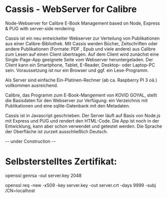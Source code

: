 # Cassis - WebServer for Calibre
 Node-Webserver for Calibre E-Book Management based on Node, Express & PUG with server-side rendering

Cassis ist ein neu entwickelter Webserver zur Verteilung von Publikationen aus einer Calibre-Bibliothek. Mit Cassis werden Bücher, Zeitschriften oder andere Publikationen (Formate: PDF , Epub und viele andere) aus Calibre zum Lesen auf einen Client übertragen. Auf dem Client wird zunächst eine Single-Page-App geeignete Seite vom Webserver heruntergeladen. Der Client kann ein Smartphone, Tablet, E-Reader, Desktop- oder Laptop-PC sein. Voraussetzung ist nur ein Browser und ggf. ein Lese-Programm.

Als Server sind einfache Ein-Platinen-Rechner (ab ca. Raspberry PI 3 oä.) vollkommen ausreichend.

Calibre⁠, das Programm zum E-Book-Mangement von KOVID GOYAL, stellt die Basisdaten für den Webserver zur Verfügung: ein Verzeichnis mit Publikationen und eine sqlite-Datenbank mit den Metadaten.

Cassis ist in Javascript geschrieben. Der Server läuft auf Basis von Node.js mit Express und PUG und rendert den HTML-Code. Die App ist noch in der Entwicklung, kann aber schon verwendet und getestet werden. Die Sprache der Oberfläche ist zurzeit ausschließlich Deutsch.

-- under Construction --




# Selbsterstelltes Zertifikat:
openssl genrsa -out server.key 2048

openssl req -new -x509 -key server.key -out server.crt -days 9999 -subj /CN=localhost
